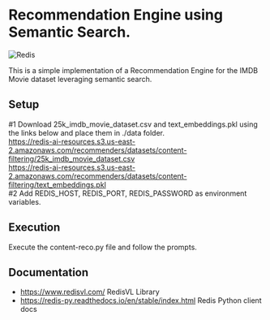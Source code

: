 # Recommendation Engine using Semantic Search.

![Redis](https://redis.io/wp-content/uploads/2024/04/Logotype.svg?auto=webp&quality=85,75&width=120)

This is a simple implementation of a Recommendation Engine for the IMDB Movie dataset leveraging semantic search.<br>

## Setup
#1
Download 25k_imdb_movie_dataset.csv and text_embeddings.pkl using the links below and place them in ./data folder.<br>
https://redis-ai-resources.s3.us-east-2.amazonaws.com/recommenders/datasets/content-filtering/25k_imdb_movie_dataset.csv<br>
https://redis-ai-resources.s3.us-east-2.amazonaws.com/recommenders/datasets/content-filtering/text_embeddings.pkl<br>
#2
Add REDIS_HOST, REDIS_PORT, REDIS_PASSWORD as environment variables.<br>

## Execution
Execute the content-reco.py file and follow the prompts.

## Documentation

- https://www.redisvl.com/ RedisVL Library
- https://redis-py.readthedocs.io/en/stable/index.html Redis Python client docs